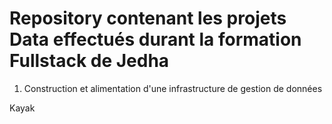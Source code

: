 # Repository contenant les projets Data effectués durant la formation Fullstack de Jedha

1. Construction et alimentation d'une infrastructure de gestion de données

Kayak

